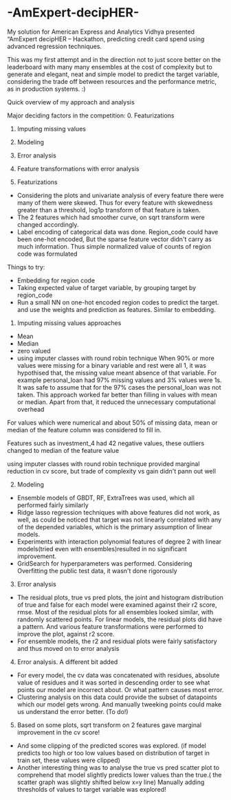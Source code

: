 # -AmExpert-decipHER-
My solution for American Express and Analytics Vidhya presented “AmExpert decipHER – Hackathon, predicting credit card spend using advanced regression techniques.

This was my first attempt and in the direction not to just score better on the leaderboard with many many ensembles at the cost of complexity but to generate and elegant, neat and simple model to predict the target variable, considering the trade off between resources and the performance metric, as in production systems. :)


Quick overview of my approach and analysis

Major deciding factors in the competition: 
0. Featurizations
1. Imputing missing values
2. Modeling
3. Error analysis
4. Feature transformations with error analysis

0. Featurizations
- Considering the plots and univariate analysis of every feature there were many of them were skewed. Thus for every feature with skewedness greater than a threshold, log1p transform of that feature is taken. 
- The 2 features which had smoother curve, on sqrt transform were changed accordingly.
- Label encoding of categorical data was done. Region_code could have been one-hot encoded, But the sparse feature vector didn't carry as much information. Thus simple normalized value of counts of region code was formulated

Things to try:
- Embedding for region code
- Taking expected value of target variable, by grouping target by region_code
- Run a small NN on one-hot encoded region codes to predict the target. and use the weights and prediction as features. Similar to embedding.


1. Imputing missing values approaches
- Mean
- Median
- zero valued
- using imputer classes with round robin technique
When 90% or more values were missing for a binary variable and rest were all 1, it was hypothised that, the missing value meant absence of that variable. For example personal_loan had 97% missing values and 3% values were 1s. It was safe to assume that for the 97% cases the personal_loan was not taken. This approach worked far better than filling in values with mean or median.
Apart from that, it reduced the unnecessary computational overhead

For values which were numerical and about 50% of missing data, mean or median of the feature column was considered to fill in.

Features such as investment_4 had 42 negative values, these outliers changed to median of the feature value

using imputer classes with round robin technique provided marginal reduction in cv score, but trade of complexity vs gain didn't pann out well

2. Modeling
- Ensemble models of GBDT, RF, ExtraTrees was used, which all performed fairly similarly
- Ridge lasso regression techniques with above features did not work, as well, as could be noticed that target was not linearly correlated with any of the depended variables, which is the primary assumption of linear models.
- Experiments with interaction polynomial features of degree 2 with linear models(tried even with ensembles)resulted in no significant improvement.
- GridSearch for hyperparameters was performed. Considering Overfitting the public test data, it wasn't done rigorously 

3. Error analysis
- The residual plots, true vs pred plots, the joint and histogram distribution of true and false for each model were examined against their r2 score, rmse.
Most of the residual plots for all ensembles looked similar, with randomly scattered points. For linear models, the residual plots did have a pattern. And various feature transformations were performed to improve the plot, against r2 score.
- For ensemble models, the r2 and residual plots were fairly satisfactory and thus moved on to error analysis

4. Error analysis. A different bit added
- For every model, the cv data was concatenated with residues, absolute value of residues and it was sorted in descending order to see what points our model are incorrect about. Or what pattern causes most error.
- Clustering analysis on this data could provide the subset of datapoints which our model gets wrong. And manually tweeking points could make us understand the error better. (To do!)

5. Based on some plots, sqrt transform on 2 features gave marginal improvement in the cv score!
- And some clipping of the predicted scores was explored. (if model predicts too high or too low values based on distribution of target in train set, these values were clipped)
- Another interesting thing was to analyse the true vs pred scatter plot to comprehend that model slightly predicts lower values than the true.( the scatter graph was slightly shifted below x=y line) Manually adding thresholds of values to target variable was explored!


